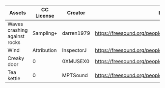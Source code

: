 | Assets                       | CC License  | Creator        | Link                                                   |
|------------------------------|-------------|----------------|--------------------------------------------------------|
| Waves crashing against rocks | Sampling+   | darren1979     | https://freesound.org/people/darren1979/sounds/58415/  |
| Wind                         | Attribution | InspectorJ     | https://freesound.org/people/InspectorJ/sounds/376415/ |
| Creaky door                  | 0           | 0XMUSEX0       | https://freesound.org/people/0XMUSEX0/sounds/168650/   |
| Tea kettle                   | 0           | MPTSound       | https://freesound.org/people/MPTSound/sounds/552455/   |